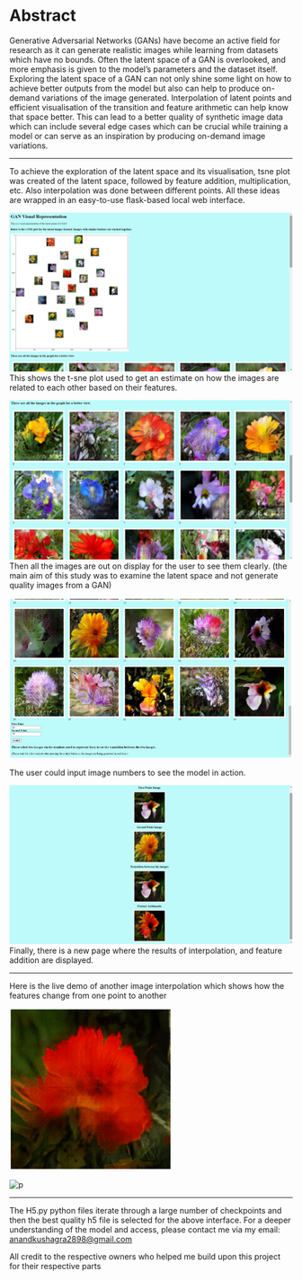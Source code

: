 # Abstract
Generative Adversarial Networks (GANs) have become an active field for research as it can generate realistic images while learning from datasets which have no bounds. Often the latent space of a GAN is overlooked, and more emphasis is given to the model’s parameters and the dataset itself. Exploring the latent space of a GAN can not only shine some light on how to achieve better outputs from the model but also can help to produce on-demand variations of the image generated. Interpolation of latent points and efficient visualisation of the transition and feature arithmetic can help know that space better. This can lead to a better quality of synthetic image data which can include several edge cases which can be crucial while training a model or can serve as an inspiration by producing on-demand image variations.


--------------------------------------------------------------------------------------------------------------------


To achieve the exploration of the latent space and its visualisation, tsne plot was created of the latent space, followed by feature addition, multiplication, etc. Also interpolation was done between different points. All these ideas are wrapped in an easy-to-use flask-based local web interface. 


![img](https://github.com/KA0335/MSc-Dissertation/blob/main/images/Screenshot%20(104).png)
This shows the t-sne plot used to get an estimate on how the images are related to each other based on their features.


![img](https://github.com/KA0335/MSc-Dissertation/blob/main/images/Screenshot%20(105).png)
Then all the images are out on display for the user to see them clearly. (the main aim of this study was to examine the latent space and not generate quality images from a GAN)


![img](https://github.com/KA0335/MSc-Dissertation/blob/main/images/Screenshot%20(113).png)
 
 The user could input image numbers to see the model in action.


![img](https://github.com/KA0335/MSc-Dissertation/blob/main/images/Screenshot%20(112).png)
Finally, there is a new page where the results of interpolation, and feature addition are displayed.

------------------------------------------------------------------------------------------------------------------
Here is the live demo of another image interpolation which shows how the features change from one point to another

![gif](https://github.com/KA-0335/GANs_LatentSpace/blob/main/images/Picture1.gif)

![p](https://github.com/KA-0335/GANs_LatentSpace/assets/172090407/e1872484-6d98-4fe5-88c6-9dfeff8dc096)

------------------------------------------------------------------------------------------------------------------

The H5.py python files iterate through a large number of checkpoints and then the best quality h5 file is selected for the above interface. For a deeper understanding of the model and access, please contact me via my email: anandkushagra2898@gmail.com

All credit to the respective owners who helped me build upon this project for their respective parts
